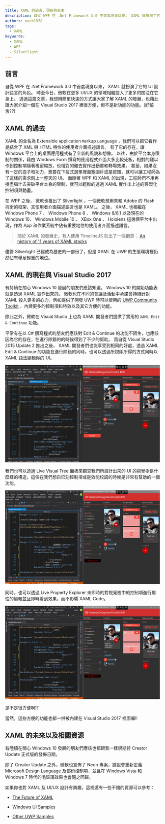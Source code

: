 ```yaml
---
title: XAML 的過去、現在與未來
description: 自從 WPF 在 .Net Framework 3.0 中首度現身以來， XAML 就扮演了它的 UI 設計語言的角色。 時至今日，微軟在更多 UI/UX 的領域相繼投入了更多的關注在它身上。 透過這篇文章，我想用簡單快速的方式讓大家了解 XAML 的發展，也藉此跟大家介紹一個在 Visual Studio 2017 裡很方便，但不是新功能的功能。(好饒舌??)
authors: ouch1978
tags: 
  - XAML
keywords:
  - XAML
  - WPF
  - Silverlight
---
```


## 前言

自從 WPF 在 .Net Framework 3.0 中首度現身以來， XAML 就扮演了它的 UI 設計語言的角色。 時至今日，微軟在更多 UI/UX 的領域相繼投入了更多的關注在它身上。 透過這篇文章，我想用簡單快速的方式讓大家了解 XAML 的發展，也藉此跟大家介紹一個在 Visual Studio 2017 裡很方便，但不是新功能的功能。(好饒舌??)

<!--truncate-->

## XAML 的過去

XAML 的全名為 E`x`tensible `A`pplication `M`arkup `L`anguage ，我們可以把它看作是結合了 XML 與 HTML 特性的使用者介面描述語言。 有了它的存在，讓 Windows 平台上的桌面應用程式有了全新的風貌和想像。
以往，由於平台本身限制的關係，藉由 Windows Form 撰寫的應用程式介面大多比較死板，相對的難以作到控制項隨著視窗縮放，也相對的難去實作出動畫和轉場效果。
甚至，如果沒有一定的底子和功力，想要在下拉式選單裡面塞圖片或是按鈕，就可以讓工程師為了這樣的需求刻上一整天的 UI。
而隨著 WPF 和 XAML 的出現，工程師們不用再攪盡腦汁去突破平台本身的限制，就可以輕鬆的透過 XAML 實作出上述的客製化控制項與動畫。

在 WPF 之後， 微軟也推出了 Silverlight ，一個微軟想用來和 Adobe 的 Flash 抗衡的框架，其使用者介面描述語言也是 XAML。
之後， XAML 也相繼在 Windows Phone 7 、 Windows Phone 8 、 Windows 8/8.1 以及現在的 Windows 10、 Windows Mobile 10 、 XBox One 、 Hololens 這幾個平台中出現，作為 App 和作業系統中佔有重要地位的使用者介面描述語言。

> 關於 XAML 的發展史，有人使用 TimelineJS 刻出了一個網頁： [An history of 11 years of XAML stacks][an history of 11 years of xaml stacks]

[an history of 11 years of xaml stacks]: http://japf.github.io/xaml-history/ "An history of 11 years of XAML stacks"

儘管 Silverlight 已經成為歷史的一部份了，但是 XAML 在 UWP 的生態環境裡仍然佔有舉足輕重的地位。

## XAML 的現在與 Visual Studio 2017

有持續在關心 Windows 10 發展的朋友們應該知道， Windows 10 的開始功能表就是透過 XAML 實作出來的。
微軟也在不同的會議及活動中承諾會持續針對 XAML 投入更多的心力，例如提供了開發 UWP 時可以使用的 [UWP Community Toolkit][uwp community toolkit] ，內建更多的控制項和特效以及其它方便的功能。

[uwp community toolkit]: https://github.com/Microsoft/UWPCommunityToolkit "UWP Community Toolkit"

除此之外，微軟在 Visual Studio 上也為 XAML 開發者們提供了實用的 `XAML Edit & Continue` 功能。

平常有在以 C# 撰寫程式的朋友們應該對 Edit & Continue 的功能不陌生，也應該因為它的存在，在進行除錯的的時候得到了不少的幫助。
而自從 Visual Studio 2015 Update 2 推出之後， XAML 開發者們也能享受到相同的好處，透過 XAML Edit & Continue 的功能在進行除錯的同時，也可以透過所視即所得的方式同時以 XAML 語法編輯你的 UI。

![image-01](01-xaml-edit-and-continue.gif "透過 XAML Edit & Continue 功能在除錯時編輯 UI")

我們也可以透過 Live Visual Tree 面板來觀查我們所設計出來的 UI 的視覺樹是什麼樣的構造，這個在我們想自已刻控制項或是效能校調的時候是非常有幫助的一個功能。

![image-02](02-live-visual-tree.gif "透過 Live Visual Tree 面板觀查視覺樹結構")

同時，也可以透過 Live Property Explorer 來即時的對視覺樹中的控制項進行屬性的編輯並且即時看到效果，而不影響 XAML Code。

![image-03](03-live-property-explorer.gif "透過 Live Property Explorer 修改控制項屬性")

是不是很方便啊!?

當然，這些方便的功能也都一併被內建在 Visual Studio 2017 裡面囉!!

## XAML 的未來以及相關資源

有陸續在關心 Windows 10 發展的朋友們應該也都跟我一樣很期待 Creator Update 正式版的發佈日期。

除了 Creator Update 之外，微軟也宣佈了 Neon 專案，據說會重新定義 Microsoft Design Language 及部份控制項，並且在 Windows Vista 和 Windows 7 時代的毛玻璃效果也會隨之回歸。

如果你也對 XAML 及 UI/UX 設計有興趣，這裡還有一些不錯的資源可以參考：

- [The Future of XAML][the-future-of-xaml]

  [the-future-of-xaml]: https://channel9.msdn.com/Events/Build/2016/The-Future-of-XAML "The Future of XAML"

- [Windows UI Samples][windows-ui-samples]

  [windows-ui-samples]: https://aka.ms/winuidevlabs "Windows UI Samples"

- [Other UWP Samples][other-uwp-samples]

  [other-uwp-samples]: https://aka.ms/windowsuwpsamples "Other UWP Samples"
